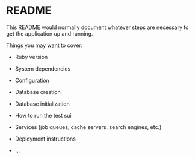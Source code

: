 # README

This README would normally document whatever steps are necessary to get the
application up and running.

Things you may want to cover:

* Ruby version

* System dependencies

* Configuration

* Database creation

* Database initialization

* How to run the test sui

* Services (job queues, cache servers, search engines, etc.)

* Deployment instructions

* ...
